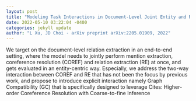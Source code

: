 ```yaml
--- 
layout: post 
title: "Modeling Task Interactions in Document-Level Joint Entity and Relation Extraction" 
date: 2022-05-10 03:22:04 -0400 
categories: jekyll update 
author: "L Xu, JD Choi - arXiv preprint arXiv:2205.01909, 2022" 
--- 
```

We target on the document-level relation extraction in an end-to-end setting, where the model needs to jointly perform mention extraction, coreference resolution (COREF) and relation extraction (RE) at once, and gets evaluated in an entity-centric way. Especially, we address the two-way interaction between COREF and RE that has not been the focus by previous work, and propose to introduce explicit interaction namely Graph Compatibility (GC) that is specifically designed to leverage Cites: Higher-order Coreference Resolution with Coarse-to-fine Inference